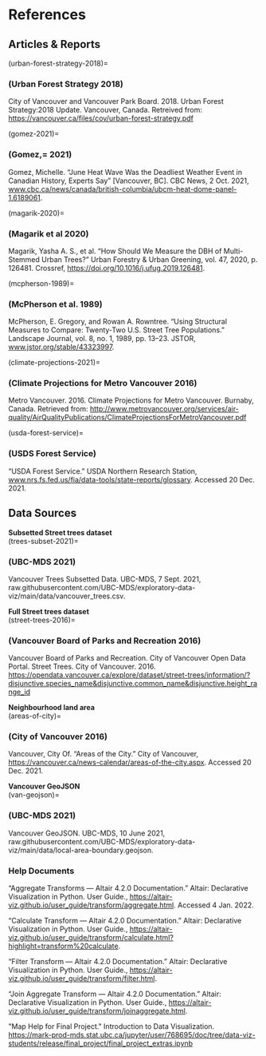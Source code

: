 # References

## Articles & Reports

(urban-forest-strategy-2018)=
### (Urban Forest Strategy 2018)
City of Vancouver and Vancouver Park Board. 2018. Urban Forest Strategy:2018 Update. Vancouver, Canada. Retreived from: https://vancouver.ca/files/cov/urban-forest-strategy.pdf

(gomez-2021)=
### (Gomez,= 2021)
Gomez, Michelle. “June Heat Wave Was the Deadliest Weather Event in Canadian History, Experts Say” [Vancouver, BC]. CBC News, 2 Oct. 2021, www.cbc.ca/news/canada/british-columbia/ubcm-heat-dome-panel-1.6189061.

(magarik-2020)=
### (Magarik et al 2020)
Magarik, Yasha A. S., et al. “How Should We Measure the DBH of Multi-Stemmed Urban Trees?” Urban Forestry & Urban Greening, vol. 47, 2020, p. 126481. Crossref, https://doi.org/10.1016/j.ufug.2019.126481.

(mcpherson-1989)=
### (McPherson et al. 1989)
McPherson, E. Gregory, and Rowan A. Rowntree. “Using Structural Measures to Compare: Twenty-Two U.S. Street Tree Populations.” Landscape Journal, vol. 8, no. 1, 1989, pp. 13–23. JSTOR, www.jstor.org/stable/43323997.

(climate-projections-2021)=
### (Climate Projections for Metro Vancouver 2016)
Metro Vancouver. 2016. Climate Projections for Metro Vancouver. Burnaby, Canada. Retrieved from: http://www.metrovancouver.org/services/air-quality/AirQualityPublications/ClimateProjectionsForMetroVancouver.pdf

(usda-forest-service)=
### (USDS Forest Service)
“USDA Forest Service.” USDA Northern Research Station, www.nrs.fs.fed.us/fia/data-tools/state-reports/glossary. Accessed 20 Dec. 2021.

## Data Sources

<b>Subsetted Street trees dataset</b>
<br>
(trees-subset-2021)=
### (UBC-MDS 2021)
Vancouver Trees Subsetted Data. UBC-MDS, 7 Sept. 2021, raw.githubusercontent.com/UBC-MDS/exploratory-data-viz/main/data/vancouver_trees.csv.
    
<b>Full Street trees dataset</b>
<br>
(street-trees-2016)=
### (Vancouver Board of Parks and Recreation 2016)
Vancouver Board of Parks and Recreation. City of Vancouver Open Data Portal. Street Trees. City of Vancouver. 2016. https://opendata.vancouver.ca/explore/dataset/street-trees/information/?disjunctive.species_name&disjunctive.common_name&disjunctive.height_range_id

<b>Neighbourhood land area</b>
<br>
(areas-of-city)=
### (City of Vancouver 2016)
Vancouver, City Of. “Areas of the City.” City of Vancouver, https://vancouver.ca/news-calendar/areas-of-the-city.aspx. Accessed 20 Dec. 2021.

<b>Vancouver GeoJSON</b>
<br>
(van-geojson)=
### (UBC-MDS 2021)
Vancouver GeoJSON. UBC-MDS, 10 June 2021, raw.githubusercontent.com/UBC-MDS/exploratory-data-viz/main/data/local-area-boundary.geojson.

### Help Documents

“Aggregate Transforms — Altair 4.2.0 Documentation.” Altair: Declarative Visualization in Python. User Guide., https://altair-viz.github.io/user_guide/transform/aggregate.html. Accessed 4 Jan. 2022.

“Calculate Transform — Altair 4.2.0 Documentation.” Altair: Declarative Visualization in Python. User Guide., https://altair-viz.github.io/user_guide/transform/calculate.html?highlight=transform%20calculate.

“Filter Transform — Altair 4.2.0 Documentation.” Altair: Declarative Visualization in Python. User Guide., https://altair-viz.github.io/user_guide/transform/filter.html.

“Join Aggregate Transform — Altair 4.2.0 Documentation.” Altair: Declarative Visualization in Python. User Guide., https://altair-viz.github.io/user_guide/transform/joinaggregate.html.

"Map Help for Final Project." Introduction to Data Visualization. https://mark-prod-mds.stat.ubc.ca/jupyter/user/768695/doc/tree/data-viz-students/release/final_project/final_project_extras.ipynb